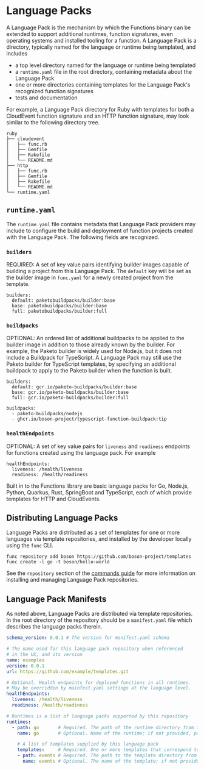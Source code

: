 # Language Packs

A Language Pack is the mechanism by which the Functions binary can be extended to support additional runtimes, function signatures, even operating systems and installed tooling for a function. A Language Pack is a directory, typically named for the language or runtime being templated, and includes

- a top level directory named for the language or runtime being templated
- a `runtime.yaml` file in the root directory, containing metadata about the Language Pack
- one or more directories containing templates for the Language Pack's recognized function signatures
- tests and documentation

For example, a Language Pack directory for Ruby with templates for both
a CloudEvent function signature and an HTTP function signature, may look
similar to the following directory tree.

```
ruby
├── cloudevent
│   ├── func.rb
│   ├── Gemfile
│   ├── Rakefile
│   └── README.md
├── http
│   ├── func.rb
│   ├── Gemfile
│   ├── Rakefile
│   └── README.md
└── runtime.yaml
```

## `runtime.yaml`

The `runtime.yaml` file contains metadata that Language Pack providers
may include to configure the build and deployment of function projects
created with the Language Pack. The following fields are recognized.

### `builders`
REQUIRED: A set of key value pairs identifying builder images capable of
building a project from this Language Pack. The `default` key will be
set as the builder image in `func.yaml` for a newly created project from
the template.

```
builders:
  default: paketobuildpacks/builder:base
  base: paketobuildpacks/builder:base
  full: paketobuildpacks/builder:full
```

### `buildpacks`
OPTIONAL: An ordered list of additional buildpacks to be applied to the
builder image in addition to those already known by the builder.
For example, the Paketo builder is widely used for Node.js, but it does
not include a Buildpack for TypeScript. A Language Pack may still use
the Paketo builder for TypeScript templates, by specifying an additional
buildpack to apply to the Paketo builder when the function is built.

```
builders:
  default: gcr.io/paketo-buildpacks/builder:base
  base: gcr.io/paketo-buildpacks/builder:base
  full: gcr.io/paketo-buildpacks/builder:full

buildpacks:
  - paketo-buildpacks/nodejs
  - ghcr.io/boson-project/typescript-function-buildpack:tip
```

### `healthEndpoints`
OPTIONAL: A set of key value pairs for `liveness` and `readiness`
endpoints for functions created using the language pack. For example

```
healthEndpoints:
  liveness: /health/liveness
  readiness: /health/readiness
```

Built in to the Functions library are basic language packs for Go,
Node.js, Python, Quarkus, Rust, SpringBoot and TypeScript, each of
which provide templates for HTTP and CloudEvents.

## Distributing Language Packs

Language Packs are distributed as a set of templates for one or more
languages via template repositories, and installed by the developer
locally using the `func` CLI.

```
func repository add boson https://github.com/boson-project/templates
func create -l go -t boson/hello-world
```

See the `repository` section of the [commands guide](commands.md)
for more information on installing and managing Language Pack
repositories.

## Language Pack Manifests

As noted above, Language Packs are distributed via template repositories.
In the root directory of the repository should be a `manifest.yaml` file
which describes the language packs therein.

```yaml
schema_version: 0.0.1 # The version for manifest.yaml schema

# The name used for this language pack repository when referenced
# in the UX, and its version
name: examples
version: 0.0.1
url: https://github.com/example/templates.git

# Optional. Health endpoints for deployed functions in all runtimes.
# May be overridden by mainfest.yaml settings at the language level.
healthEndpoints:
  liveness: /health/liveness
  readiness: /health/readiness

# Runtimes is a list of language packs supported by this repository
runtimes:
  - path: go       # Required. The path of the runtime directory from the repository root
    name: go       # Optional. Name of the runtime; if not provided, path will be used

    # A list of templates supplied by this language pack
    templates:     # Required. One or more templates that correspond to directories within this language pack
    - path: events # Required. The path to the template directory from the language pack root
      name: events # Optional. The name of the template; if not provided path will be used
```
